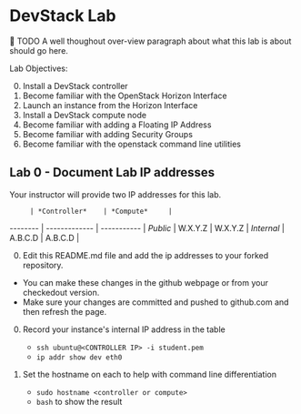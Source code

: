 # DevStack Lab

:red_circle: TODO A well thoughout over-view paragraph about what this lab is about should go here.

Lab Objectives:

  0. Install a DevStack controller
  0. Become familiar with the OpenStack Horizon Interface
  0. Launch an instance from the Horizon Interface
  0. Install a DevStack compute node
  0. Become familiar with adding a Floating IP Address
  0. Become familiar with adding Security Groups
  0. Become familiar with the openstack command line utilities

## Lab 0 - Document Lab IP addresses
 
Your instructor will provide two IP addresses for this lab. 

         | *Controller*    | *Compute*     |
-------- | ------------- | ----------- |
*Public*   | W.X.Y.Z       | W.X.Y.Z     |
*Internal* | A.B.C.D       | A.B.C.D     |

0. Edit this README.md file and add the ip addresses to your forked repository.
  * You can make these changes in the github webpage or from your checkedout version.
  * Make sure your changes are committed and pushed to github.com and then refresh the page.

0. Record your instance's internal IP address in the table
  
   * `ssh ubuntu@<CONTROLLER IP> -i student.pem` 
   * `ip addr show dev eth0`

0. Set the hostname on each to help with command line differentiation

   * `sudo hostname <controller or compute>`
   * `bash` to show the result 

